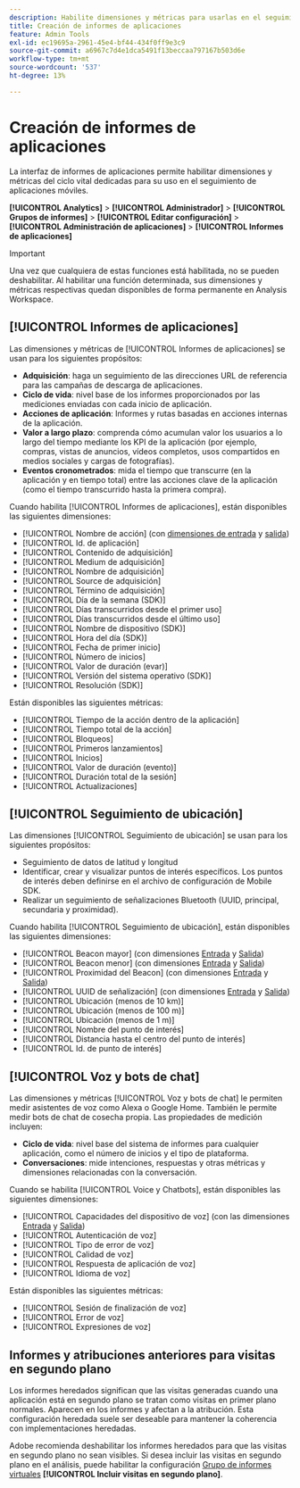 ```yaml
---
description: Habilite dimensiones y métricas para usarlas en el seguimiento de aplicaciones móviles.
title: Creación de informes de aplicaciones
feature: Admin Tools
exl-id: ec19695a-2961-45e4-bf44-434f0ff9e3c9
source-git-commit: a6967c7d4e1dca5491f13beccaa797167b503d6e
workflow-type: tm+mt
source-wordcount: '537'
ht-degree: 13%

---
```


# Creación de informes de aplicaciones

La interfaz de informes de aplicaciones permite habilitar dimensiones y métricas del ciclo vital dedicadas para su uso en el seguimiento de aplicaciones móviles.

**[!UICONTROL Analytics]** > **[!UICONTROL Administrador]** > **[!UICONTROL Grupos de informes]** > **[!UICONTROL Editar configuración]** > **[!UICONTROL Administración de aplicaciones]** > **[!UICONTROL Informes de aplicaciones]**

>[!IMPORTANT]
>
>Una vez que cualquiera de estas funciones está habilitada, no se pueden deshabilitar. Al habilitar una función determinada, sus dimensiones y métricas respectivas quedan disponibles de forma permanente en Analysis Workspace.

## [!UICONTROL Informes de aplicaciones]

Las dimensiones y métricas de [!UICONTROL Informes de aplicaciones] se usan para los siguientes propósitos:

* **Adquisición**: haga un seguimiento de las direcciones URL de referencia para las campañas de descarga de aplicaciones.
* **Ciclo de vida**: nivel base de los informes proporcionados por las mediciones enviadas con cada inicio de aplicación.
* **Acciones de aplicación**: Informes y rutas basadas en acciones internas de la aplicación.
* **Valor a largo plazo**: comprenda cómo acumulan valor los usuarios a lo largo del tiempo mediante los KPI de la aplicación (por ejemplo, compras, vistas de anuncios, vídeos completos, usos compartidos en medios sociales y cargas de fotografías).
* **Eventos cronometrados**: mida el tiempo que transcurre (en la aplicación y en tiempo total) entre las acciones clave de la aplicación (como el tiempo transcurrido hasta la primera compra).

Cuando habilita [!UICONTROL Informes de aplicaciones], están disponibles las siguientes dimensiones:

* [!UICONTROL Nombre de acción] (con [dimensiones de entrada](/help/components/dimensions/entry-dimensions.md) y [salida](/help/components/dimensions/exit-dimensions.md))
* [!UICONTROL Id. de aplicación]
* [!UICONTROL Contenido de adquisición]
* [!UICONTROL Medium de adquisición]
* [!UICONTROL Nombre de adquisición]
* [!UICONTROL Source de adquisición]
* [!UICONTROL Término de adquisición]
* [!UICONTROL Día de la semana (SDK)]
* [!UICONTROL Días transcurridos desde el primer uso]
* [!UICONTROL Días transcurridos desde el último uso]
* [!UICONTROL Nombre de dispositivo (SDK)]
* [!UICONTROL Hora del día (SDK)]
* [!UICONTROL Fecha de primer inicio]
* [!UICONTROL Número de inicios]
* [!UICONTROL Valor de duración (evar)]
* [!UICONTROL Versión del sistema operativo (SDK)]
* [!UICONTROL Resolución (SDK)]

Están disponibles las siguientes métricas:

* [!UICONTROL Tiempo de la acción dentro de la aplicación]
* [!UICONTROL Tiempo total de la acción]
* [!UICONTROL Bloqueos]
* [!UICONTROL Primeros lanzamientos]
* [!UICONTROL Inicios]
* [!UICONTROL Valor de duración (evento)]
* [!UICONTROL Duración total de la sesión]
* [!UICONTROL Actualizaciones]

## [!UICONTROL Seguimiento de ubicación]

Las dimensiones [!UICONTROL Seguimiento de ubicación] se usan para los siguientes propósitos:

* Seguimiento de datos de latitud y longitud
* Identificar, crear y visualizar puntos de interés específicos. Los puntos de interés deben definirse en el archivo de configuración de Mobile SDK.
* Realizar un seguimiento de señalizaciones Bluetooth (UUID, principal, secundaria y proximidad).

Cuando habilita [!UICONTROL Seguimiento de ubicación], están disponibles las siguientes dimensiones:

* [!UICONTROL Beacon mayor] (con dimensiones [Entrada](/help/components/dimensions/entry-dimensions.md) y [Salida](/help/components/dimensions/exit-dimensions.md))
* [!UICONTROL Beacon menor] (con dimensiones [Entrada](/help/components/dimensions/entry-dimensions.md) y [Salida](/help/components/dimensions/exit-dimensions.md))
* [!UICONTROL Proximidad del Beacon] (con dimensiones [Entrada](/help/components/dimensions/entry-dimensions.md) y [Salida](/help/components/dimensions/exit-dimensions.md))
* [!UICONTROL UUID de señalización] (con dimensiones [Entrada](/help/components/dimensions/entry-dimensions.md) y [Salida](/help/components/dimensions/exit-dimensions.md))
* [!UICONTROL Ubicación (menos de 10 km)]
* [!UICONTROL Ubicación (menos de 100 m)]
* [!UICONTROL Ubicación (menos de 1 m)]
* [!UICONTROL Nombre del punto de interés]
* [!UICONTROL Distancia hasta el centro del punto de interés]
* [!UICONTROL Id. de punto de interés]

## [!UICONTROL Voz y bots de chat]

Las dimensiones y métricas [!UICONTROL Voz y bots de chat] le permiten medir asistentes de voz como Alexa o Google Home. También le permite medir bots de chat de cosecha propia. Las propiedades de medición incluyen:

* **Ciclo de vida**: nivel base del sistema de informes para cualquier aplicación, como el número de inicios y el tipo de plataforma.
* **Conversaciones**: mide intenciones, respuestas y otras métricas y dimensiones relacionadas con la conversación.

Cuando se habilita [!UICONTROL Voice y Chatbots], están disponibles las siguientes dimensiones:

* [!UICONTROL Capacidades del dispositivo de voz] (con las dimensiones [Entrada](/help/components/dimensions/entry-dimensions.md) y [Salida](/help/components/dimensions/exit-dimensions.md))
* [!UICONTROL Autenticación de voz]
* [!UICONTROL Tipo de error de voz]
* [!UICONTROL Calidad de voz]
* [!UICONTROL Respuesta de aplicación de voz]
* [!UICONTROL Idioma de voz]

Están disponibles las siguientes métricas:

* [!UICONTROL Sesión de finalización de voz]
* [!UICONTROL Error de voz]
* [!UICONTROL Expresiones de voz]

## Informes y atribuciones anteriores para visitas en segundo plano

Los informes heredados significan que las visitas generadas cuando una aplicación está en segundo plano se tratan como visitas en primer plano normales. Aparecen en los informes y afectan a la atribución. Esta configuración heredada suele ser deseable para mantener la coherencia con implementaciones heredadas.

Adobe recomienda deshabilitar los informes heredados para que las visitas en segundo plano no sean visibles. Si desea incluir las visitas en segundo plano en el análisis, puede habilitar la configuración [Grupo de informes virtuales](/help/components/vrs/vrs-about.md) **[!UICONTROL Incluir visitas en segundo plano]**.
